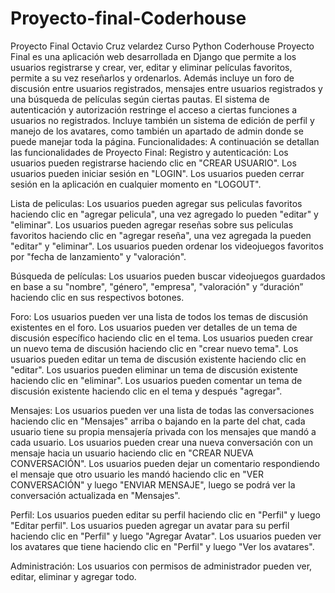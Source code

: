 # Proyecto-final-Coderhouse
Proyecto Final Octavio Cruz velardez Curso Python Coderhouse
Proyecto Final es una aplicación web desarrollada en Django que permite a los usuarios registrarse y crear, ver, editar y eliminar películas favoritos, permite a su vez reseñarlos y ordenarlos. Además incluye un foro de discusión entre usuarios registrados, mensajes entre usuarios registrados y una búsqueda de películas según ciertas pautas. El sistema de autenticación y autorización restringe el acceso a ciertas funciones a usuarios no registrados. Incluye también un sistema de edición de perfil y manejo de los avatares, como también un apartado de admin donde se puede manejar toda la página.
Funcionalidades:
A continuación se detallan las funcionalidades de Proyecto Final:
Registro y autenticación:
Los usuarios pueden registrarse haciendo clic en "CREAR USUARIO".
Los usuarios pueden iniciar sesión en "LOGIN".
Los usuarios pueden cerrar sesión en la aplicación en cualquier momento en "LOGOUT".

Lista de peliculas: Los usuarios pueden agregar sus peliculas favoritos haciendo clic en "agregar pelicula", una vez agregado lo pueden "editar" y "eliminar". Los usuarios pueden agregar reseñas sobre sus peliculas favoritos haciendo clic en "agregar reseña", una vez agregada la pueden "editar" y "eliminar". Los usuarios pueden ordenar los videojuegos favoritos por "fecha de lanzamiento" y "valoración".

Búsqueda de películas: Los usuarios pueden buscar videojuegos guardados en base a su "nombre", "género", "empresa", "valoración" y “duración” haciendo clic en sus respectivos botones.

Foro: Los usuarios pueden ver una lista de todos los temas de discusión existentes en el foro. Los usuarios pueden ver detalles de un tema de discusión específico haciendo clic en el tema. Los usuarios pueden crear un nuevo tema de discusión haciendo clic en "crear nuevo tema". Los usuarios pueden editar un tema de discusión existente haciendo clic en "editar". Los usuarios pueden eliminar un tema de discusión existente haciendo clic en "eliminar". Los usuarios pueden comentar un tema de discusión existente haciendo clic en el tema y después "agregar".

Mensajes: Los usuarios pueden ver una lista de todas las conversaciones haciendo clic en "Mensajes" arriba o bajando en la parte del chat, cada usuario tiene su propia mensajería privada con los mensajes que mandó a cada usuario. Los usuarios pueden crear una nueva conversación con un mensaje hacia un usuario haciendo clic en "CREAR NUEVA CONVERSACIÓN". Los usuarios pueden dejar un comentario respondiendo el mensaje que otro usuario les mandó haciendo clic en "VER CONVERSACIÓN" y luego "ENVIAR MENSAJE", luego se podrá ver la conversación actualizada en "Mensajes".

Perfil: Los usuarios pueden editar su perfil haciendo clic en "Perfil" y luego "Editar perfil". Los usuarios pueden agregar un avatar para su perfil haciendo clic en "Perfil" y luego "Agregar Avatar". Los usuarios pueden ver los avatares que tiene haciendo clic en "Perfil" y luego "Ver los avatares".

Administración: Los usuarios con permisos de administrador pueden ver, editar, eliminar y agregar todo.
